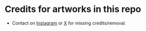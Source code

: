 # Credits for artworks in this repo

- Contact on [Instagram](https://instagram.com/shaurya.fx) or [X](https://x.com/shauryaah) for missing credits/removal.
